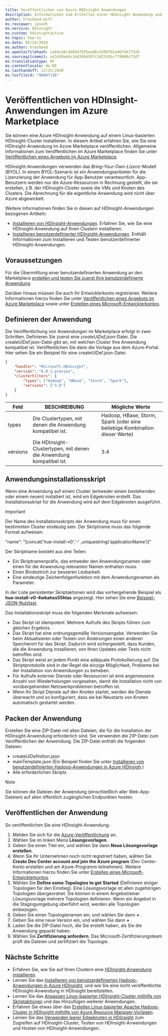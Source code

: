 ```yaml
---
title: Veröffentlichen von Azure HDInsight-Anwendungen
description: Informationen zum Erstellen einer HDInsight-Anwendung und deren anschließender Veröffentlichung im Azure Marketplace.
author: hrasheed-msft
ms.reviewer: jasonh
ms.service: hdinsight
ms.custom: hdinsightactive
ms.topic: how-to
ms.date: 05/14/2018
ms.author: hrasheed
ms.openlocfilehash: ca84cb6cdd6b47976eadbc5298701a46fe677426
ms.sourcegitcommit: a43a59e44c14d349d597c3d2fd2bc779989c71d7
ms.translationtype: HT
ms.contentlocale: de-DE
ms.lasthandoff: 11/25/2020
ms.locfileid: "96007136"
---
```

# <a name="publish-an-hdinsight-application-in-the-azure-marketplace"></a>Veröffentlichen von HDInsight-Anwendungen im Azure Marketplace
Sie können eine Azure HDInsight-Anwendung auf einem Linux-basierten HDInsight-Cluster installieren. In diesem Artikel erfahren Sie, wie Sie eine HDInsight-Anwendung im Azure Marketplace veröffentlichen. Allgemeine Informationen zum Veröffentlichen im Azure Marketplace finden Sie unter [Veröffentlichen eines Angebots im Azure Marketplace](../marketplace/overview.md).

HDInsight-Anwendungen verwenden das *Bring-Your-Own-Lizenz*-Modell (BYOL). In einem BYOL-Szenario ist ein Anwendungsanbieter für die Lizenzierung der Anwendung für App-Benutzer verantwortlich. App-Benutzern werden nur die Azure-Ressourcen in Rechnung gestellt, die sie erstellen, z.B. der HDInsight-Cluster sowie die VMs und Knoten des Clusters. Die Abrechnung für die eigentliche Anwendung wird nicht über Azure abgewickelt.

Weitere Informationen finden Sie in diesen auf HDInsight-Anwendungen bezogenen Artikeln:

* [Installieren von HDInsight-Anwendungen](hdinsight-apps-install-applications.md). Erfahren Sie, wie Sie eine HDInsight-Anwendung auf Ihren Clustern installieren.
* [Installieren benutzerdefinierter HDInsight-Anwendungen](hdinsight-apps-install-custom-applications.md). Enthält Informationen zum Installieren und Testen benutzerdefinierter HDInsight-Anwendungen.

## <a name="prerequisites"></a>Voraussetzungen
Für die Übermittlung einer benutzerdefinierten Anwendung an den Marketplace [erstellen und testen Sie zuerst Ihre benutzerdefinierte Anwendung](hdinsight-apps-install-custom-applications.md).

Darüber hinaus müssen Sie auch Ihr Entwicklerkonto registrieren. Weitere Informationen hierzu finden Sie unter [Veröffentlichen eines Angebots im Azure Marketplace](../marketplace/overview.md) sowie unter [Erstellen eines Microsoft-Entwicklerkontos](../marketplace/overview.md).

## <a name="define-the-application"></a>Definieren der Anwendung
Die Veröffentlichung von Anwendungen im Marketplace erfolgt in zwei Schritten. Definieren Sie zuerst eine *createUiDef.json*-Datei. Die createUiDef.json-Datei gibt an, mit welchen Cluster Ihre Anwendung kompatibel ist. Veröffentlichen Sie dann die Vorlage aus dem Azure-Portal. Hier sehen Sie ein Beispiel für eine createUiDef.json-Datei:

```json
{
    "handler": "Microsoft.HDInsight",
    "version": "0.0.1-preview",
    "clusterFilters": {
        "types": ["Hadoop", "HBase", "Storm", "Spark"],
        "versions": ["3.6"]
    }
}
```

| Feld | BESCHREIBUNG | Mögliche Werte |
| --- | --- | --- |
| types |Die Clustertypen, mit denen die Anwendung kompatibel ist. |Hadoop, HBase, Storm, Spark (oder eine beliebige Kombination dieser Werte) |
| versions |Die HDInsight-Clustertypen, mit denen die Anwendung kompatibel ist. |3.4 |

## <a name="application-installation-script"></a>Anwendungsinstallationsskript
Wenn eine Anwendung auf einem Cluster (entweder einem bestehenden oder einem neuen) installiert ist, wird ein Edgeknoten erstellt. Das Installationsskript für die Anwendung wird auf dem Edgeknoten ausgeführt.

  > [!IMPORTANT]  
  > Der Name des Installationsskripts der Anwendung muss für einen bestimmten Cluster eindeutig sein. Der Skriptname muss das folgende Format aufweisen:
  > 
  > "name": "[concat('hue-install-v0','-' ,uniquestring(‘applicationName’)]"
  > 
  > Der Skriptname besteht aus drei Teilen:
  > 
  > * Ein Skriptnamenpräfix, das entweder den Anwendungsnamen oder einen für die Anwendung relevanten Namen enthalten muss.
  > * Einen Bindestrich zur besseren Lesbarkeit.
  > * Eine eindeutige Zeichenfolgenfunktion mit dem Anwendungsnamen als Parameter.
  > 
  > In der Liste persistenter Skriptaktionen wird das vorhergehende Beispiel als **hue-install-v0-4wkahss55hlas** angezeigt. Hier sehen Sie eine [Beispiel-JSON-Nutzlast](https://raw.githubusercontent.com/hdinsight/Iaas-Applications/master/Hue/azuredeploy.json).
  > 

Das Installationsskript muss die folgenden Merkmale aufweisen:
* Das Skript ist idempotent. Mehrere Aufrufe des Skripts führen zum gleichen Ergebnis.
* Das Skript hat eine ordnungsgemäße Versionsangabe. Verwenden Sie beim Aktualisieren oder Testen von Änderungen einen anderen Speicherort für das Skript. Dadurch wird sichergestellt, dass Kunden, die die Anwendung installieren, von Ihren Updates oder Tests nicht betroffen sind. 
* Das Skript weist an jedem Punkt eine adäquate Protokollierung auf. Die Skriptprotokolle sind in der Regel die einzige Möglichkeit, Probleme bei der Installation von Anwendungen zu beheben.
* Für Aufrufe externer Dienste oder Ressourcen ist eine angemessene Anzahl von Wiederholungen vorgesehen, damit die Installation nicht von vorübergehenden Netzwerkproblemen betroffen ist.
* Wenn Ihr Skript Dienste auf den Knoten startet, werden die Dienste überwacht und so konfiguriert, dass sie bei Neustarts von Knoten automatisch gestartet werden.

## <a name="package-the-application"></a>Packen der Anwendung
Erstellen Sie eine ZIP-Datei mit allen Dateien, die für die Installation der HDInsight-Anwendung erforderlich sind. Sie verwenden die ZIP-Datei zum Veröffentlichen der Anwendung. Die ZIP-Datei enthält die folgenden Dateien:

* createUiDefinition.json
* mainTemplate.json (Ein Beispiel finden Sie unter [Installieren von benutzerdefinierten Hadoop-Anwendungen in Azure HDInsigh](hdinsight-apps-install-custom-applications.md).)
* Alle erforderlichen Skripts

> [!NOTE]  
> Sie können die Dateien der Anwendung (einschließlich aller Web-App-Dateien) auf allen öffentlich zugänglichen Endpunkten hosten.

## <a name="publish-the-application"></a>Veröffentlichen der Anwendung
So veröffentlichen Sie eine HDInsight-Anwendung:

1. Melden Sie sich für die [Azure-Veröffentlichung](https://publish.windowsazure.com/) an.
2. Wählen Sie im linken Menü **Lösungsvorlagen**.
3. Geben Sie einen Titel ein, und wählen Sie dann **Neue Lösungsvorlage erstellen**.
4. Wenn Sie Ihr Unternehmen noch nicht registriert haben, wählen Sie **Create Dev Center account and join the Azure program** (Dev Center-Konto erstellen und am Azure-Programm teilnehmen).  Weitere Informationen hierzu finden Sie unter [Erstellen eines Microsoft-Entwicklerkontos](../marketplace/overview.md).
5. Wählen Sie **Define some Topologies to get Started** (Definieren einiger Topologien für den Einstieg). Eine Lösungsvorlage ist allen zugehörigen Topologien übergeordnet. Sie können in einem Angebot/einer Lösungsvorlage mehrere Topologien definieren. Wenn ein Angebot in die Stagingumgebung überführt wird, werden alle Topologien einbezogen. 
6. Geben Sie einen Topologienamen ein, und wählen Sie dann **+** .
7. Geben Sie eine neue Version ein, und wählen Sie dann **+** .
8. Laden Sie die ZIP-Datei hoch, die Sie erstellt haben, als Sie die Anwendung gepackt haben.  
9. Wählen Sie **Zertifizierung anfordern**. Das Microsoft-Zertifizierungsteam prüft die Dateien und zertifiziert die Topologie.

## <a name="next-steps"></a>Nächste Schritte
* Erfahren Sie, wie Sie auf Ihren Clustern eine [HDInsight-Anwendung installieren](hdinsight-apps-install-applications.md).
* Lernen Sie das [Installieren von benutzerdefinierten Hadoop-Anwendungen in Azure HDInsight](hdinsight-apps-install-custom-applications.md), und wie Sie eine nicht veröffentlichte HDInsight-Anwendung in HDInsight bereitstellen.
* Lernen Sie das [Anpassen Linux-basierter HDInsight-Cluster mithilfe von Skriptaktionen](hdinsight-hadoop-customize-cluster-linux.md) und das Hinzufügen weiterer Anwendungen. 
* Erfahren Sie etwas über das [Erstellen Linux-basierter Apache Hadoop-Cluster in HDInsight mithilfe von Azure Resource Manager-Vorlagen](hdinsight-hadoop-create-linux-clusters-arm-templates.md).
* Lernen Sie das [Verwenden leerer Edgeknoten in HDInsight](hdinsight-apps-use-edge-node.md) zum Zugreifen auf HDInsight-Cluster, Testen von HDInsight-Anwendungen und Hosten von HDInsight-Anwendungen.